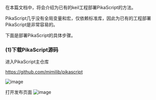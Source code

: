 在本篇文档中，将会介绍为已有的keil工程部署PikaScript的方法。

PikaScript几乎没有全局变量和宏，仅依赖标准库，因此为已有的工程部署PikaScript是非常容易的。

下面是部署PikaScript的具体步骤。

### (1)下载PikaScript源码

进入PikaScript主仓库

https://github.com/mimilib/pikascript

![image](https://user-images.githubusercontent.com/88232613/130962133-d7984e05-da83-4ac6-bec6-ff603ce058f1.png)

打开发布页面
![image](https://user-images.githubusercontent.com/88232613/130962168-91045ccc-3c6d-434c-b147-30b298025822.png)



